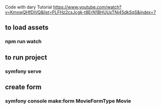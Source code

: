 Code with dary Tutorial 
https://www.youtube.com/watch?v=KmxwQHfDiVQ&list=PLFHz2csJcgk-t8ErN1BHUUxTNj45dkSqS&index=7

## to load assets
### npm run watch

## to run project 
### symfony serve

## create form 
### symfony console make:form MovieFormType Movie